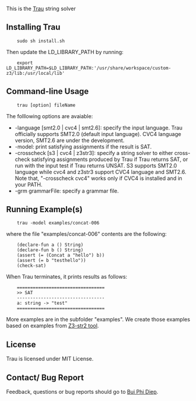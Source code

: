 This is the [Trau](http://dl.acm.org/citation.cfm?id=3062384) string solver 

Installing Trau
------------------ 
```
	sudo sh install.sh
```
Then update the LD_LIBRARY_PATH by running: 
```
	export LD_LIBRARY_PATH=$LD_LIBRARY_PATH:'/usr/share/workspace/custom-z3/lib:/usr/local/lib'
``` 
	
Command-line Usage
---------------------------------
```
	trau [option] fileName
```	
The folllowing options are avaiable:
- -language [smt2.0 | cvc4 | smt2.6]: specify the input language. Trau officially supports SMT2.0 (default input language). CVC4 language version, SMT2.6 are under the development. 
- -model: print satisfying assignments if the result is SAT.
- -crosscheck [s3 | cvc4 | z3str3]: specify a string solver to either cross-check satisfying assignments produced by Trau if Trau returns SAT, or run with the input test if Trau returns UNSAT. S3 supports SMT2.0 language while cvc4 and z3str3 support CVC4 language and SMT2.6. Note that, "-crosscheck cvc4" works only if CVC4 is installed and in your PATH.
- -grm grammarFile: specify a grammar file.

Running Example(s)
---------------------------------
```
	trau -model examples/concat-006
```	
where the file "examples/concat-006" contents are the following:
```
	(declare-fun a () String)
	(declare-fun b () String)
	(assert (= (Concat a "hello") b))
	(assert (= b "testhello"))
	(check-sat)
```	
When Trau terminates, it prints results as follows:
```
	=================================
	>> SAT
	---------------------------------
	a: string -> "test"
	=================================
```	
More examples are in the subfolder "examples". We create those examples based on examples from [Z3-str2 tool](https://github.com/z3str/Z3-str).

License
---------------------------------

Trau is licensed under MIT License.

Contact/ Bug Report
---------------------------------

Feedback, questions or bug reports should go to [Bui Phi Diep](bui.phi-diep@it.uu.se).